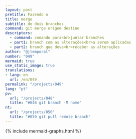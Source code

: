 ```yaml
---
layout: post
pretitle: Fazendo o
title: merge
subtitle: de dois branches
command: git merge origem destino
descriptors:
  - command: comando para<br>juntar branches
  - part1: branch com as alterações<br>a serem aplicadas
  - part2: branch que deve<br>receber as alterações
author: "@jtemporal"
number: "049"
mermaid: true
use_static_image: true
translations:
- lang: en
  url: /en/049
permalink: "/projects/049"
lang: "pt"
pv:
  url: "/projects/048"
  title: "#048 git branch -M nome"
nt:
  url: "/projects/050"
  title: "#050 git pull remote branch"
---
```


{% include mermaid-graphs.html %}
